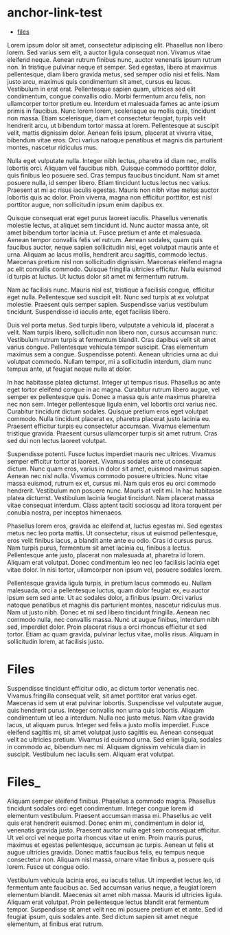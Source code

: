 # anchor-link-test

* [files](#files)

Lorem ipsum dolor sit amet, consectetur adipiscing elit. Phasellus non libero lorem. Sed varius sem elit, a auctor ligula consequat non. Vivamus vitae eleifend neque. Aenean rutrum finibus nunc, auctor venenatis ipsum rutrum non. In tristique pulvinar neque et semper. Sed egestas, libero at maximus pellentesque, diam libero gravida metus, sed semper odio nisi et felis. Nam justo arcu, maximus quis condimentum sit amet, cursus eu lacus. Vestibulum in erat erat. Pellentesque sapien quam, ultrices sed elit condimentum, congue convallis odio. Morbi fermentum arcu felis, non ullamcorper tortor pretium eu. Interdum et malesuada fames ac ante ipsum primis in faucibus. Nunc lorem lorem, scelerisque eu mollis quis, tincidunt non massa. Etiam scelerisque, diam et consectetur feugiat, turpis velit hendrerit arcu, ut bibendum tortor massa at lorem. Pellentesque at suscipit velit, mattis dignissim dolor. Aenean felis ipsum, placerat at viverra vitae, bibendum vitae eros. Orci varius natoque penatibus et magnis dis parturient montes, nascetur ridiculus mus.

Nulla eget vulputate nulla. Integer nibh lectus, pharetra id diam nec, mollis lobortis orci. Aliquam vel faucibus nibh. Quisque commodo porttitor dolor, quis finibus leo posuere sed. Cras tempus faucibus tincidunt. Nam sit amet posuere nulla, id semper libero. Etiam tincidunt luctus lectus nec varius. Praesent at mi ac risus iaculis egestas. Mauris non nibh vitae metus auctor lobortis quis ac dolor. Proin viverra, magna non efficitur porttitor, est nisl porttitor augue, non sollicitudin ipsum enim dapibus ex.

Quisque consequat erat eget purus laoreet iaculis. Phasellus venenatis molestie lectus, at aliquet sem tincidunt id. Nunc auctor massa ante, sit amet bibendum tortor lacinia ut. Fusce pretium et ante et malesuada. Aenean tempor convallis felis vel rutrum. Aenean sodales, quam quis faucibus auctor, neque sapien sollicitudin nisi, eget volutpat mauris ante et urna. Aliquam ac lacus mollis, hendrerit arcu sagittis, commodo lectus. Maecenas pretium nisl non sollicitudin dignissim. Maecenas eleifend magna ac elit convallis commodo. Quisque fringilla ultricies efficitur. Nulla euismod id turpis at luctus. Ut luctus dolor sit amet mi fermentum rutrum.

Nam ac facilisis nunc. Mauris nisl est, tristique a facilisis congue, efficitur eget nulla. Pellentesque sed suscipit elit. Nunc sed turpis at ex volutpat molestie. Praesent quis semper sapien. Suspendisse varius vestibulum tincidunt. Suspendisse id iaculis ante, eget facilisis libero.

Duis vel porta metus. Sed turpis libero, vulputate a vehicula id, placerat a velit. Nam turpis libero, sollicitudin non libero non, cursus accumsan nunc. Vestibulum rutrum turpis at fermentum blandit. Cras dapibus velit sit amet varius congue. Pellentesque vehicula tempor suscipit. Cras elementum maximus sem a congue. Suspendisse potenti. Aenean ultricies urna ac dui volutpat commodo. Nullam tempor, mi a sollicitudin interdum, diam nunc tempus ante, ut feugiat neque nulla at dolor.

In hac habitasse platea dictumst. Integer ut tempus risus. Phasellus ac ante eget tortor eleifend congue in ac magna. Curabitur rutrum libero augue, vel semper ex pellentesque quis. Donec a massa quis ante maximus pharetra nec non sem. Integer pellentesque ligula enim, vel lobortis orci varius nec. Curabitur tincidunt dictum sodales. Quisque pretium eros eget volutpat commodo. Nulla tincidunt placerat ex, pharetra placerat justo lacinia eu. Praesent efficitur turpis eu consectetur accumsan. Vivamus elementum tristique gravida. Praesent cursus ullamcorper turpis sit amet rutrum. Cras sed dui non lectus laoreet volutpat.

Suspendisse potenti. Fusce luctus imperdiet mauris nec ultrices. Vivamus semper efficitur tortor at laoreet. Vivamus sodales ante ut consequat dictum. Nunc quam eros, varius in dolor sit amet, euismod maximus sapien. Aenean nec nisl nulla. Vivamus commodo posuere ultricies. Nunc vitae massa euismod, rutrum ex et, cursus mi. Nam quis eros eu orci commodo hendrerit. Vestibulum non posuere nunc. Mauris at velit mi. In hac habitasse platea dictumst. Vestibulum lacinia feugiat tincidunt. Nam placerat massa vitae consequat interdum. Class aptent taciti sociosqu ad litora torquent per conubia nostra, per inceptos himenaeos.

Phasellus lorem eros, gravida ac eleifend at, luctus egestas mi. Sed egestas metus nec leo porta mattis. Ut consectetur, risus ut euismod pellentesque, eros velit finibus lacus, a blandit ante ante eu odio. Cras id cursus purus. Nam turpis purus, fermentum sit amet lacinia eu, finibus a lectus. Pellentesque ante justo, placerat non malesuada at, pharetra id lorem. Aliquam erat volutpat. Donec condimentum leo nec leo facilisis lacinia eget vitae dolor. In nisi tortor, ullamcorper non ipsum vel, posuere sodales lorem.

Pellentesque gravida ligula turpis, in pretium lacus commodo eu. Nullam malesuada, orci a pellentesque luctus, quam dolor feugiat ex, eu auctor ipsum sem sed ante. Ut ac sodales dolor, a finibus ipsum. Orci varius natoque penatibus et magnis dis parturient montes, nascetur ridiculus mus. Nam ut justo nibh. Donec et mi sed libero tincidunt fringilla. Aenean nec commodo nulla, nec convallis massa. Nunc ut augue finibus, interdum nibh sed, imperdiet dolor. Proin placerat risus a orci rhoncus efficitur et sed tortor. Etiam ac quam gravida, pulvinar lectus vitae, mollis risus. Aliquam in sollicitudin lorem, at facilisis justo.

# Files

Suspendisse tincidunt efficitur odio, ac dictum tortor venenatis nec. Vivamus fringilla consequat velit, sit amet porttitor erat varius eget. Maecenas id sem ut erat pulvinar lobortis. Suspendisse vel vulputate augue, quis hendrerit purus. Integer convallis non urna quis lobortis. Aliquam condimentum ut leo a interdum. Nulla nec justo metus. Nam vitae gravida lacus, ut aliquam purus. Integer sed felis a justo mollis imperdiet. Fusce eleifend sagittis mi, sit amet volutpat justo sagittis eu. Aenean consequat velit ac ultricies pretium. Vivamus id euismod urna. Sed enim ligula, sodales in commodo ac, bibendum nec mi. Aliquam dignissim vehicula diam in suscipit. Vestibulum nec iaculis sem. Aliquam erat volutpat.

# Files_

Aliquam semper eleifend finibus. Phasellus a commodo magna. Phasellus tincidunt sodales orci eget condimentum. Integer congue lorem id elementum vestibulum. Praesent accumsan massa mi. Phasellus ac velit quis erat hendrerit euismod. Donec enim mi, condimentum in dolor id, venenatis gravida justo. Praesent auctor nulla eget sem consequat efficitur. Ut vel orci vel neque porta rhoncus vitae ut enim. Proin mauris purus, maximus et egestas pellentesque, accumsan ac turpis. Aenean ut felis et augue ultricies gravida. Donec mattis faucibus felis, eu tempus neque consectetur non. Aliquam nisl massa, ornare vitae finibus a, posuere quis lorem. Fusce ut congue odio.

Vestibulum vehicula lacinia eros, eu iaculis tellus. Ut imperdiet lectus leo, id fermentum ante faucibus ac. Sed accumsan varius neque, a feugiat lorem elementum blandit. Maecenas sit amet nibh massa. Mauris id ultricies ligula. Aliquam erat volutpat. Proin pellentesque lectus blandit erat fermentum tempor. Suspendisse sit amet velit nec mi posuere pretium et et ante. Sed id feugiat ipsum, quis sodales ante. Sed dictum sapien sit amet neque elementum, at finibus erat rutrum. 
